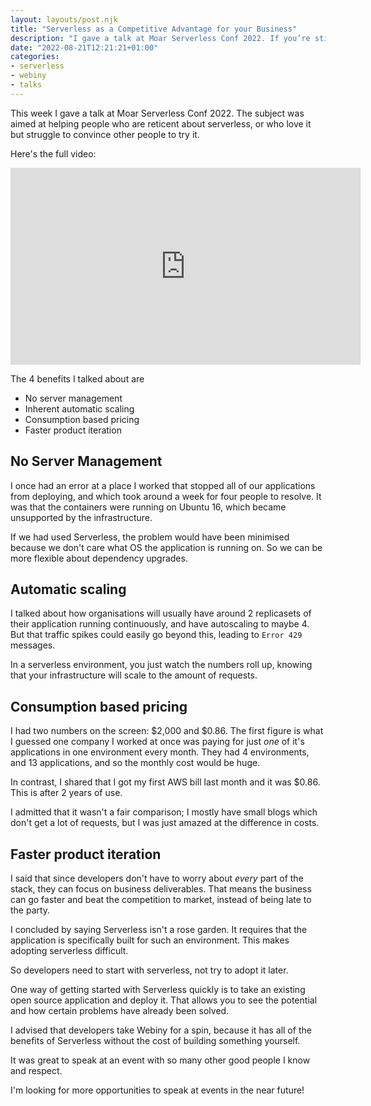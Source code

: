 ```yaml
---
layout: layouts/post.njk
title: "Serverless as a Competitive Advantage for your Business"
description: "I gave a talk at Moar Serverless Conf 2022. If you’re still wondering what Serverless is, or if you’ve got friends and colleagues who are asking you, this talk will highlight some of the benefits."
date: "2022-08-21T12:21:21+01:00"
categories:
- serverless
- webiny
- talks
---
```

This week I gave a talk at Moar Serverless Conf 2022. The subject was aimed at helping people who are reticent about serverless, or who love it but struggle to convince other people to try it.

Here's the full video:

<iframe width="560" height="315" src="https://www.youtube.com/embed/S3fqGuzpgMg" title="YouTube video player" frameborder="0" allow="accelerometer; autoplay; clipboard-write; encrypted-media; gyroscope; picture-in-picture" allowfullscreen></iframe>

The 4 benefits I talked about are

- No server management
- Inherent automatic scaling
- Consumption based pricing
- Faster product iteration

## No Server Management

I once had an error at a place I worked that stopped all of our applications from deploying, and which took around a week for four people to resolve. It was that the containers were running on Ubuntu 16, which became unsupported by the infrastructure.

If we had used Serverless, the problem would have been minimised because we don't care what OS the application is running on. So we can be more flexible about dependency upgrades.

## Automatic scaling

I talked about how organisations will usually have around 2 replicasets of their application running continuously, and have autoscaling to maybe 4. But that traffic spikes could easily go beyond this, leading to `Error 429` messages.

In a serverless environment, you just watch the numbers roll up, knowing that your infrastructure will scale to the amount of requests.

## Consumption based pricing

I had two numbers on the screen: $2,000 and $0.86. The first figure is what I guessed one company I worked at once was paying for just _one_ of it's applications in one environment every month. They had 4 environments, and 13 applications, and so the monthly cost would be huge.

In contrast, I shared that I got my first AWS bill last month and it was $0.86. This is after 2 years of use.

I admitted that it wasn't a fair comparison; I mostly have small blogs which don't get a lot of requests, but I was just amazed at the difference in costs.

## Faster product iteration

I said that since developers don't have to worry about _every_ part of the stack, they can focus on business deliverables. That means the business can go faster and beat the competition to market, instead of being late to the party.

I concluded by saying Serverless isn't a rose garden. It requires that the application is specifically built for such an environment. This makes adopting serverless difficult.

So developers need to start with serverless, not try to adopt it later.

One way of getting started with Serverless quickly is to take an existing open source application and deploy it. That allows you to see the potential and how certain problems have already been solved.

I advised that developers take Webiny for a spin, because it has all of the benefits of Serverless without the cost of building something yourself.

It was great to speak at an event with so many other good people I know and respect.

I'm looking for more opportunities to speak at events in the near future!
